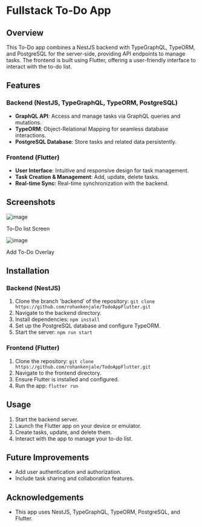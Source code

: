 # Fullstack To-Do App

## Overview

This To-Do app combines a NestJS backend with TypeGraphQL, TypeORM, and PostgreSQL for the server-side, providing API endpoints to manage tasks. The frontend is built using Flutter, offering a user-friendly interface to interact with the to-do list.

## Features

### Backend (NestJS, TypeGraphQL, TypeORM, PostgreSQL)

- **GraphQL API**: Access and manage tasks via GraphQL queries and mutations.
- **TypeORM**: Object-Relational Mapping for seamless database interactions.
- **PostgreSQL Database**: Store tasks and related data persistently.

### Frontend (Flutter)

- **User Interface**: Intuitive and responsive design for task management.
- **Task Creation & Management**: Add, update, delete tasks.
- **Real-time Sync**: Real-time synchronization with the backend.

## Screenshots

![image](https://github.com/rohankenjale/TodoAppFlutter/assets/127387644/992f6dad-2ead-479b-9367-bdd349e801f8)

To-Do list Screen

![image](https://github.com/rohankenjale/TodoAppFlutter/assets/127387644/2a3fd259-19d9-4cb1-ad97-418ea44623b3)

Add To-Do Overlay

## Installation

### Backend (NestJS)

1. Clone the branch 'backend' of the repository: `git clone https://github.com/rohankenjale/TodoAppFlutter.git`
2. Navigate to the backend directory.
3. Install dependencies: `npm install`
4. Set up the PostgreSQL database and configure TypeORM.
5. Start the server: `npm run start`

### Frontend (Flutter)

1. Clone the repository: `git clone https://github.com/rohankenjale/TodoAppFlutter.git`
2. Navigate to the frontend directory.
3. Ensure Flutter is installed and configured.
4. Run the app: `flutter run`

## Usage

1. Start the backend server.
2. Launch the Flutter app on your device or emulator.
3. Create tasks, update, and delete them.
4. Interact with the app to manage your to-do list.

## Future Improvements

- Add user authentication and authorization.
- Include task sharing and collaboration features.

## Acknowledgements

- This app uses NestJS, TypeGraphQL, TypeORM, PostgreSQL, and Flutter.
